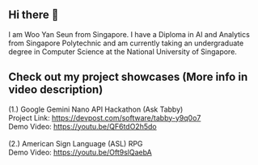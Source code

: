## Hi there 👋

I am Woo Yan Seun from Singapore. I have a Diploma in AI and Analytics from Singapore Polytechnic and am currently taking an undergraduate degree in Computer Science at the National University of Singapore.

## Check out my project showcases (More info in video description)
(1.) Google Gemini Nano API Hackathon (Ask Tabby)<br>
Project Link: https://devpost.com/software/tabby-y9q0o7<br>
Demo Video: https://youtu.be/QF6tdO2h5do<br>
<br>
(2.) American Sign Language (ASL) RPG<br>
Demo Video: https://youtu.be/Oft9slQaebA
